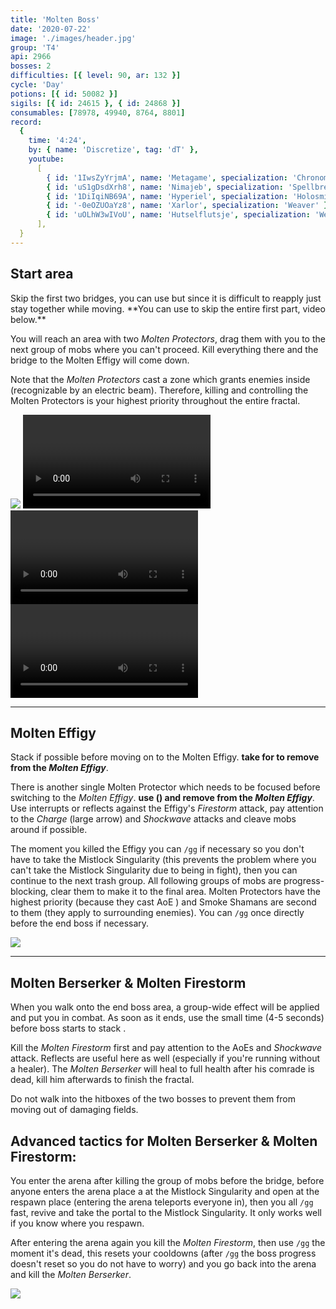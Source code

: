 ```yaml
---
title: 'Molten Boss'
date: '2020-07-22'
image: './images/header.jpg'
group: 'T4'
api: 2966
bosses: 2
difficulties: [{ level: 90, ar: 132 }]
cycle: 'Day'
potions: [{ id: 50082 }]
sigils: [{ id: 24615 }, { id: 24868 }]
consumables: [78978, 49940, 8764, 8801]
record:
  {
    time: '4:24',
    by: { name: 'Discretize', tag: 'dT' },
    youtube:
      [
        { id: '1IwsZyYrjmA', name: 'Metagame', specialization: 'Chronomancer' },
        { id: 'uS1gDsdXrh8', name: 'Nimajeb', specialization: 'Spellbreaker' },
        { id: '1DiIqiNB69A', name: 'Hyperiel', specialization: 'Holosmith' },
        { id: '-0eOZUOaYz8', name: 'Xarlor', specialization: 'Weaver' },
        { id: 'uOLhW3wIVoU', name: 'Hutselflutsje', specialization: 'Weaver' },
      ],
  }
---
```


## Start area <Item id="50082" disableText/>

<Grid>
<GridItem sm="8">
Skip the first two bridges, you can use <Effect name="stealth"/> but since it is difficult to reapply just stay together while moving.
**You can use <Item id="78978"/> to skip the entire first part, video below.**


You will reach an area with two _Molten Protectors_, drag them with you to the next group of mobs where you can't proceed. Kill everything there and the bridge to the Molten Effigy will come down.

Note that the _Molten Protectors_ cast a zone which grants enemies inside <Effect name="invulnerability"/> (recognizable by an electric beam). Therefore, killing and controlling the Molten Protectors is your highest priority throughout the entire fractal.

</GridItem>

<GridItem sm="4">
<Image src="./images/start.jpg" caption="The long way down"/>
</GridItem>
</Grid>

<GridItem sm="12">
<Tabs>
<Tab specialization="Revenant">
<Video title="Revenant skip" youtube="vn2UvjuDW1M"/>  
</Tab>

<Tab specialization="Guardian">
<Video title="Guardian skip" timestamp="364" youtube="MmJTsOhdQeo"/>
</Tab>

<Tab specialization="Thief">
<Video title="Thief skip" timestamp="172"  youtube="Alpgs_GaZV0"/>
</Tab>
</Tabs>
</GridItem>

---

## Molten Effigy <Item id="50082" disableText/>

Stack <Boon name="might"/> if possible before moving on to the Molten Effigy. **<Specialization name="Revenant"/> take <Skill name="Legendary Demon Stance"/> for <Skill name="Banish Enchantment"/> to remove <Boon name="Protection"> from the _Molten Effigy_**.

There is another single Molten Protector which needs to be focused before switching to the _Molten Effigy_. **<Specialization name="Revenant"/> use <Skill name="Banish Enchantment"/> (<Skill name="Legendary Demon Stance" disableText/>) and remove <Boon name="Protection"/> from the _Molten Effigy_**. Use interrupts or reflects against the Effigy's _Firestorm_ attack, pay attention to the _Charge_ (large arrow) and _Shockwave_ attacks and cleave mobs around if possible.

The moment you killed the Effigy you can `/gg` if necessary so you don't have to take the Mistlock Singularity (this prevents the problem where you can't take the Mistlock Singularity due to being in fight), then you can continue to the next trash group. All following groups of mobs are progress-blocking, clear them to make it to the final area. Molten Protectors have the highest priority (because they cast AoE <Effect name="invulnerability"/>) and Smoke Shamans are second to them (they apply <Effect name="stealth"/> to surrounding enemies). You can `/gg` once directly before the end boss if necessary.

<Image src="./images/molten_effigy.jpg" caption="The Molten Effigy"/>

---

## Molten Berserker & Molten Firestorm <Item id="50082" disableText/>

When you walk onto the end boss area, a group-wide <Effect name="agony"/> effect will be applied and put you in combat. As soon as it ends, use the small time (4-5 seconds) before boss starts to stack <Boon name="might"/>.

Kill the _Molten Firestorm_ first and pay attention to the AoEs and _Shockwave_ attack. Reflects are useful here as well (especially if you're running without a healer). The _Molten Berserker_ will heal to full health after his comrade is dead, kill him afterwards to finish the fractal.

Do not walk into the hitboxes of the two bosses to prevent them from moving out of damaging fields.

## Advanced tactics for Molten Berserker & Molten Firestorm:

You enter the arena after killing the group of mobs before the bridge, before anyone enters the arena place a <Item id="78978"/> at the Mistlock Singularity and open at the respawn place (entering the arena teleports everyone in), then you all `/gg` fast, revive and take the portal to the Mistlock Singularity. It only works well if you know where you respawn.

After entering the arena again you kill the _Molten Firestorm_, then use `/gg` the moment it's dead, this resets your cooldowns (after `/gg` the boss progress doesn't reset so you do not have to worry) and you go back into the arena and kill the _Molten Berserker_.

<Image src="./images/endboss.jpg" caption="The Molten Berserker & Molten Firestorm"/>

